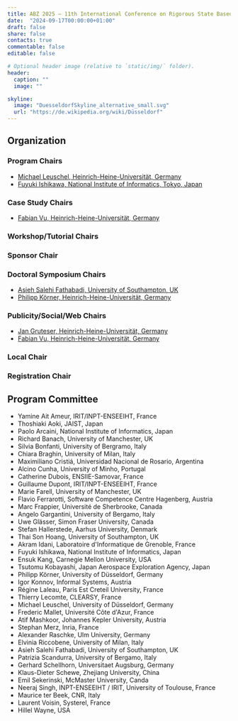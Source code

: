 ```yaml
---
title: ABZ 2025 – 11th International Conference on Rigorous State Based Methods
date:  "2024-09-17T00:00:00+01:00"
draft: false
share: false
contacts: true
commentable: false
editable: false

# Optional header image (relative to `static/img/` folder).
header:
  caption: ""
  image: ""

skyline: 
  image: "DuesseldorfSkyline_alternative_small.svg"
  url: "https://de.wikipedia.org/wiki/Düsseldorf"
---
```


## Organization 

### Program Chairs

* [Michael Leuschel, Heinrich-Heine-Universität, Germany](https://www.cs.hhu.de/lehrstuehle-und-arbeitsgruppen/softwaretechnik-und-programmiersprachen/unser-team/team/leuschel)
* [Fuyuki Ishikawa, National Institute of Informatics, Tokyo, Japan](http://research.nii.ac.jp/~f-ishikawa/en/)

### Case Study Chairs

* [Fabian Vu, Heinrich-Heine-Universität, Germany](https://www.cs.hhu.de/lehrstuehle-und-arbeitsgruppen/softwaretechnik-und-programmiersprachen/unser-team/team/vu)

### Workshop/Tutorial Chairs


### Sponsor Chair


### Doctoral Symposium Chairs

* [Asieh Salehi Fathabadi, University of Southampton, UK](https://www.southampton.ac.uk/people/5xb2d2/doctor-asieh-salehi-fathabadi)
* [Philipp Körner, Heinrich-Heine-Universität, Germany](https://www.cs.hhu.de/lehrstuehle-und-arbeitsgruppen/softwaretechnik-und-programmiersprachen/unser-team/team/koerner)

### Publicity/Social/Web Chairs

* [Jan Gruteser, Heinrich-Heine-Universität, Germany](https://www.cs.hhu.de/lehrstuehle-und-arbeitsgruppen/softwaretechnik-und-programmiersprachen/unser-team/team/gruteser)
* [Fabian Vu, Heinrich-Heine-Universität, Germany](https://www.cs.hhu.de/lehrstuehle-und-arbeitsgruppen/softwaretechnik-und-programmiersprachen/unser-team/team/vu)

### Local Chair


### Registration Chair


## Program Committee

* Yamine Ait Ameur, IRIT/INPT-ENSEEIHT, France
* Thoshiaki Aoki, JAIST, Japan
* Paolo Arcaini, National Institute of Informatics, Japan
* Richard Banach, University of Manchester, UK
* Silvia Bonfanti, University of Bergramo, Italy
* Chiara Braghin, University of Milan, Italy
* Maximiliano Cristiá, Universidad Nacional de Rosario, Argentina
* Alcino Cunha, University of Minho, Portugal
* Catherine Dubois, ENSIIE-Samovar, France
* Guillaume Dupont, IRIT/INPT-ENSEEIHT, France
* Marie Farell, University of Manchester, UK
* Flavio Ferrarotti, Software Competence Centre Hagenberg, Austria
* Marc Frappier, Université de Sherbrooke, Canada
* Angelo Gargantini, University of Bergamo, Italy
* Uwe Glässer, Simon Fraser University, Canada
* Stefan Hallerstede, Aarhus University, Denmark
* Thai Son Hoang, University of Southampton, UK
* Akram Idani, 	Laboratoire d'Informatique de Grenoble, France
* Fuyuki Ishikawa, National Institute of Informatics, Japan
* Ensuk Kang, Carnegie Mellon University, USA
* Tsutomu Kobayashi, Japan Aerospace Exploration Agency, Japan
* Philipp Körner, University of Düsseldorf, Germany
* Igor Konnov, Informal Systems, Austria
* Régine Laleau, Paris Est Creteil University, France
* Thierry Lecomte, CLEARSY, France
* Michael Leuschel, University of Düsseldorf, Germany
* Frederic Mallet, Université Côte d'Azur, France
* Atif Mashkoor, Johannes Kepler University, Austria
* Stephan Merz, Inria, France
* Alexander Raschke, Ulm University, Germany
* Elvinia Riccobene, University of Milan, Italy
* Asieh	Salehi Fathabadi, University of Southampton, UK
* Patrizia Scandurra, University of Bergamo, Italy
* Gerhard Schellhorn, Universitaet Augsburg, Germany
* Klaus-Dieter Schewe, Zhejiang University, China
* Emil Sekerinski, McMaster University, Canda
* Neeraj Singh, INPT-ENSEEIHT / IRIT, University of Toulouse, France
* Maurice ter Beek, CNR, Italy
* Laurent Voisin, Systerel, France
* Hillel Wayne, USA
